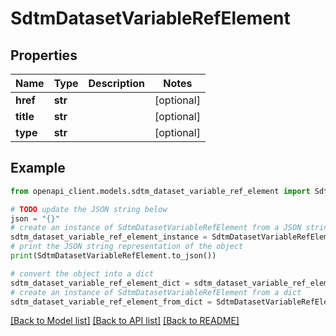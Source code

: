 # SdtmDatasetVariableRefElement


## Properties

Name | Type | Description | Notes
------------ | ------------- | ------------- | -------------
**href** | **str** |  | [optional] 
**title** | **str** |  | [optional] 
**type** | **str** |  | [optional] 

## Example

```python
from openapi_client.models.sdtm_dataset_variable_ref_element import SdtmDatasetVariableRefElement

# TODO update the JSON string below
json = "{}"
# create an instance of SdtmDatasetVariableRefElement from a JSON string
sdtm_dataset_variable_ref_element_instance = SdtmDatasetVariableRefElement.from_json(json)
# print the JSON string representation of the object
print(SdtmDatasetVariableRefElement.to_json())

# convert the object into a dict
sdtm_dataset_variable_ref_element_dict = sdtm_dataset_variable_ref_element_instance.to_dict()
# create an instance of SdtmDatasetVariableRefElement from a dict
sdtm_dataset_variable_ref_element_from_dict = SdtmDatasetVariableRefElement.from_dict(sdtm_dataset_variable_ref_element_dict)
```
[[Back to Model list]](../README.md#documentation-for-models) [[Back to API list]](../README.md#documentation-for-api-endpoints) [[Back to README]](../README.md)



